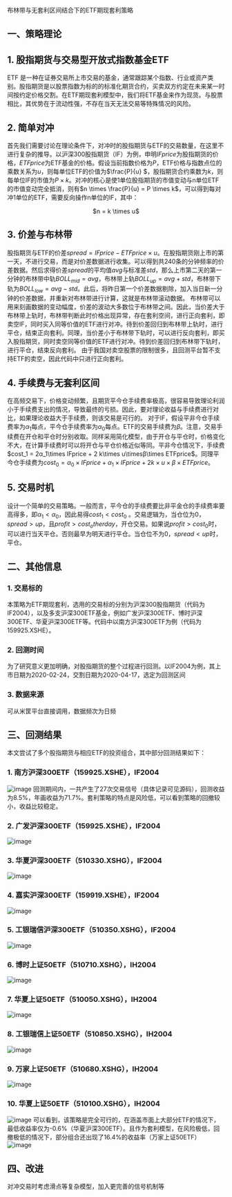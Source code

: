 布林带与无套利区间结合下的ETF期现套利策略
## 一、策略理论
## 1. 股指期货与交易型开放式指数基金ETF
ETF 是一种在证券交易所上市交易的基金，通常跟踪某个指数、行业或资产类别。股指期货是以股票指数为标的的标准化期货合约，买卖双方约定在未来某一时间按约定价格交割。在ETF期现套利模型中，我们将ETF基金来作为现货。与股票相比，其优势在于流动性强，不存在当天无法交易等特殊情况的风险。
## 2. 简单对冲
首先我们需要讨论在理论条件下，对冲时的股指期货与ETF的交易数量，在这里不进行复杂的推导。以沪深300股指期货（IF）为例，申明$`IFprice`$为股指期货的价格，$`ETFprice`$为ETF基金的价格。假设当前指数价格为$`P`$，ETF价格与指数点位的乘数关系为$`u`$，则每单位ETF的价值为$`\frac{P}{u}  `$，股指期货合约乘数为$`k`$，则每单位IF的市值为$`P \times k`$。对冲的核心是使1单位股指期货的市值变动与n单位ETF的市值变动完全抵消，则有$`n \times \frac{P}{u} = P \times k`$，可以得到每对冲1单位的ETF，需要反向操作n单位的IF，其中：
<p align="center">$n = k \times u$</p>

## 3. 价差与布林带
股指期货与ETF的价差$`spread = IFprice -  ETFprice \times u`$。在股指期货刚上市的第一天，不进行交易，而是对价差数据进行收集。可以得到共240条的分钟频率的价差数据。然后求得价差$`spread`$的平均值$`avg`$与标准差$`std`$，那么上市第二天的第一分钟的布林带中轨$`BOLL_{mid} = avg`$，布林带上轨$`BOLL_{up} = avg + std`$，布林带下轨为$`BOLL_{low} = avg - std`$。此后，将昨日第一个价差数据剔除，加入当日新一分钟的价差数据，并重新对布林带进行计算，这就是布林带滚动数据。
布林带可以用来刻画数据的变动幅度，价差的波动大多数位于布林带之间。因此，当价差大于布林带上轨时，布林带判断此时价格出现异常，存在套利空间，进行正向套利，即卖空IF，同时买入同等价值的ETF进行对冲。待到价差回归到布林带上轨时，进行平仓，结束正向套利。同理，当价差小于布林带下轨时，可以进行反向套利，即买入股指期货，同时卖空同等价值的ETF进行对冲。待到价差回归到布林带下轨时，进行平仓，结束反向套利。
由于我国对卖空股票的限制很多，且回测平台暂不支持ETF的卖空，因此代码中只进行正向套利。
## 4. 手续费与无套利区间
在高频交易下，价格变动频繁，且期货平今仓手续费率极高，很容易导致理论利润小于手续费支出的情况，导致最终的亏损。因此，要对理论收益与手续费进行对比，如果理论收益大于手续费，则该交易是可行的。
对于IF，假设平非今仓手续费率为$`α_1`$每点，平今仓手续费率为$`α_0`$每点。ETF的交易手续费为$`β`$。注意，交易手续费在开仓和平仓时分别收取。同样采用简化模型，由于开仓与平仓时，价格变化不大，在计算手续费时可以将开仓与平仓价格近似等同。平非今仓情况下，手续费$`cost_1 = 2α_1\times IFprice + 2 k\times u\timesβ\times ETFprice`$。同理平今仓手续费为$`cost_0 =α_0\times IFprice+α_1\times IFprice + 2k\times u\times β\times ETFprice`$。
## 5. 交易时机
设计一个简单的交易策略。一般而言，平今仓的手续费要比非平金仓的手续费率要高得多，即$`α_1 < α_0`$，因此易得$`cost_1 < cost_0`$ 。交易逻辑为，当仓位为0，$`spread > up`$，且$`profit > cost_otherday`$，开仓交易。如果说$`profit > cost_0`$时，可以进行当天平仓。否则最早为明天进行平仓。当仓位不为0，$`spread < up`$时，平仓。

## 二、其他信息
### 1. 交易标的
本策略为ETF期现套利，选用的交易标的分别为沪深300股指期货（代码为IF2004），以及多支沪深300ETF基金，例如广发沪深300ETF、博时沪深300ETF、华夏沪深300ETF等。代码中以南方沪深300ETF为例（代码为159925.XSHE）。
### 2. 回测时间
为了研究意义更加明确，对股指期货的整个过程进行回测。以IF2004为例，其上市日期为2020-02-24，交割日期为2020-04-17，选定为回测区间
### 3. 数据来源
可从米筐平台直接调用，数据频次为日频

## 三、回测结果
本文尝试了多个股指期货与相应ETF的投资组合，其中部分回测结果如下：
### 1. 南方沪深300ETF（159925.XSHE），IF2004
![image](https://github.com/user-attachments/assets/a3f36161-a90b-41e1-9b1d-ac9d1fb226f6)
回测期间内，一共产生了27次交易信号（具体记录可见源码），回测收益为8.5%，年画收益为71.7%。套利策略的特点是风险低，可以看到策略的回撤较小，收益比较稳定。
### 2. 广发沪深300ETF（159925.XSHE），IF2004
![image](https://github.com/user-attachments/assets/e9da3de0-2cfe-4509-96f4-d15cb754a0ce)
### 3. 华夏沪深300ETF（510330.XSHG），IF2004
![image](https://github.com/user-attachments/assets/d3a0c119-02f7-44bb-99e6-bada1ae611ce)
### 4. 嘉实沪深300ETF（159919.XSHE），IF2004
![image](https://github.com/user-attachments/assets/18af659c-3603-40bd-8939-494391516355)
### 5. 工银瑞信沪深300ETF（510350.XSHG），IF2004
![image](https://github.com/user-attachments/assets/cdf9a088-6ad9-40cf-9d77-ed4096fe9e8b)
### 6. 博时上证50ETF（510710.XSHG），IH2004
![image](https://github.com/user-attachments/assets/433bbcfa-1d65-4f20-9c35-c7a4b2ce0b6f)
### 7. 华夏上证50ETF（510050.XSHG），IH2004
![image](https://github.com/user-attachments/assets/021b49a9-9360-45bb-9dbc-e227fcc60424)
### 8. 工银瑞信上证50ETF（510850.XSHG），IH2004
![image](https://github.com/user-attachments/assets/f5145973-52b5-46b2-8448-7dca27701fcc)
### 9. 万家上证50ETF（510680.XSHG），IH2004
![image](https://github.com/user-attachments/assets/997ae39a-76e4-4268-8d20-b042fc012286)
### 10. 华夏上证50ETF（510100.XSHG），IH2004
![image](https://github.com/user-attachments/assets/f7d1c921-5cc9-48ef-b90f-c7d5cd0f53cf)
可以看到，该策略是完全可行的，在涵盖市面上大部分ETF的情况下，最低收益率仅为-0.6%（华夏沪深300ETF）。且作为套利模型，在风险极低，回撤极低的情况下，部分组合还出现了16.4%的收益率（万家上证50ETF）
![image](https://github.com/user-attachments/assets/d4d0acc9-5d9c-4263-ad01-5c2f1ffc12c3)
## 四、改进
对冲交易时考虑滑点等复杂模型，加入更完善的信号机制等

